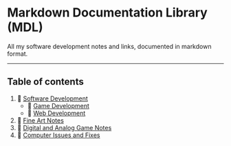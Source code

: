# Markdown Documentation Library (MDL)

All my software development notes and links, documented in markdown format.

---

## Table of contents

1. :open_file_folder: [Software Development](development-docs/)
    - :file_folder: [Game Development](development-docs/game-development/)
    - :file_folder: [Web Development](development-docs/web-development/)
2. :file_folder: [Fine Art Notes](fine-arts-docs/)
3. :file_folder: [Digital and Analog Game Notes](digital-and-analog-games/)
4. :file_folder: [Computer Issues and Fixes](computer-fixes/)
